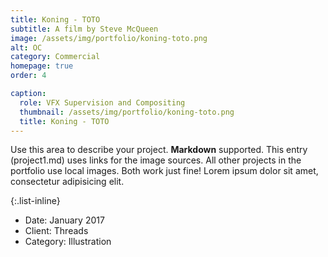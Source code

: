 ```yaml
---
title: Koning - TOTO
subtitle: A film by Steve McQueen
image: /assets/img/portfolio/koning-toto.png
alt: OC
category: Commercial
homepage: true
order: 4

caption:
  role: VFX Supervision and Compositing
  thumbnail: /assets/img/portfolio/koning-toto.png
  title: Koning - TOTO
---
```


Use this area to describe your project. **Markdown** supported. This entry (project1.md) uses links for the image sources. All other projects in the portfolio use local images. Both work just fine! Lorem ipsum dolor sit amet, consectetur adipisicing elit.

{:.list-inline}

- Date: January 2017
- Client: Threads
- Category: Illustration
